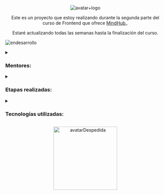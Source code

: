<p align="center">
  <img alt="avatar+logo" src=https://user-images.githubusercontent.com/96992783/218639684-172dddbf-cd52-4b72-8129-b92ec1a5da9b.png>
</p>



<p align="center">Este es un proyecto que estoy realizando durante la segunda parte del curso de Frontend que ofrece <a href="https://mindhubweb.com/">MindHub.<a/>.</p>
  
<p align="center">Estaré actualizando todas las semanas hasta la finalización del curso.</p>
<p align="start">
  <img alt="endesarrollo" src=https://img.shields.io/badge/STATUS-EN%20DESAROLLO-green>
</p>  
  

  <details> 
  <summary><H3>Mentores:</H3></summary>
  <ul>
  <li>Ariel Kai</li>
  <li>Enzo Estecho</li>
  <li>Facundo Araujo</li>
  </ul>
  </details>
  
  <details> 
  <summary><H3>Etapas realizadas:</H3></summary>
  <H4>Primera etapa "TASK 1". </H4>
  <ul>
    <li>Crear página 6 html 
      <ul>
        <li>Home</li>
        <li>Upcoming events</li>
        <li>Past events</li>
        <li>Contact</li>
        <li>Details</li>
        <li>Stats</li>
      </ul>
    </li>
    <li>Crear nabvar con botones. </li>
  </ul>
  
  <H4>Segunda etapa "TASK 2". </H4>
  <ul>
    <li></li>
  </ul>
    
  <H4>Tercera etapa "TASK 3". </H4>
  <ul>
    <li>Incorporar filtro de búsqueda por texto y por checkboxes de categoría</li>
    <ul>
      <li>Deben funcionar individualmente</li>
      <li>Deben funcionar combinados</li>
      <li>Deben estar en home, past events y upcoming events</li>
    </ul>
    <li>Checkbox de categoríaso</li>
      <ul>
        <li>Generarlos dinámicamente extrayendo las categorías del array de eventos</li>
        <li>No deben repetirse</li>
      </ul>
    <li>Búsqueda por input de texto</li>
      <ul>
        <li>Buscar coincidencias en nombre y descripción del evento.</li>
      </ul>
    <li>Si no se encuentran eventos, mostrar un texto que diga que no hay resultados y que prueben modificando los filtros</li>
    <li>Botón de cards debe levar a página de detalle que dinámicamente muestre la info correspondiente</li>
  </ul>
    
  <H4>Cuarta etapa "TASK 4". </H4>
  <ul>
    <li>Reemplazar el objeto data proporcionado anteriormente por el json de respuesta de la API de Amazing Events</li>
    <li>Rellenar las estadísticas dinámicamente</li>
      <ul>
        <li>Estadísticas de eventos:</li>
          <ul>
            <li>Evento con mayor porcentaje de asistencia, evento con menor porcentaje de asistencia, evento con mayor capacidad</li>
          </ul>
        <li>Estadísticas de eventos futuros por categoría:</li>
          <ul>
            <li>Categoría, ganancias de la categoría, porcentaje de asistencia de la categoría</li>
          </ul>
        <li>Estadísticas de eventos pasados por categoría:</li>
          <ul>
            <li>Categoría, ganancias de la categoría, porcentaje de asistencia de la categoría</li>
          </ul>
      </ul>
  </ul>
 
  </details>
  
  <details> 
  <summary><H3>Tecnologías utilizadas:</H3></summary>
  <ul>
  <li>HTML5</li>
  <li>CSS</li>
  <li>JAVASCRIPT</li>
  </ul>
  </details>
  
 <p align="center">
  <img width="200"  alt="avatarDespedida" src=https://user-images.githubusercontent.com/96992783/218645959-68291701-a1bc-40a5-9d83-ce8ef512b7f2.png>
</p>
